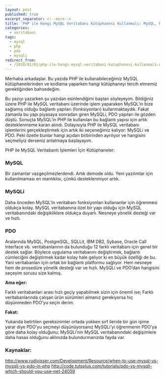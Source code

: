 ```yaml
---
layout: post
published: true
excerpt_separator: <!--more-->
title: 'PHP ile Hangi MySQL Veritabanı Kütüphanesi Kullanmalı: MySQL, MySQLi, PDO'
categories:
  - veritabani
tags:
  - mysql
  - php
  - pdo
  - mysqli
redirect_from:
  - /2018/01/01/php-ile-hangi-mysql-veritabani-kutuphanesi-kullanmali-mysql-mysqli-pdo/   
---
```

Merhaba arkadaşlar. Bu yazıda PHP ile kullanabileceğimiz MySQL kütüphanelerinden ve kodlama yaparken hangi kütüphaneyi tercih etmemiz gerektiğinden bahsedeğim.

<!--more-->

Bu yazıyı yazarken şu yazıdan esinlendiğimi baştan söyleyeyim. Bildiğiniz üzere PHP ile MySQL veritabanı üzerinde işlem yaparaken MySQL’in bize sağlamış olduğu bağlantı yapıları (fonksiyonları) kullanmaktaydık. Fakat zamanla bu yapı piyasaya sonradan giren MySQLi, PDO yapıları ile gözden düştü. Sonuçta MySQL’in PHP ile kullanılan bu bağlantı yapısı için artık desteklenmeme kararı alındı. Dolayısıyla PHP ile MySQL veritabanı işlemlerini gerçekleştirmek için artık iki seçeneğimiz kalıyor: MySQLi ve PDO. Peki özetle bunlar hangi açıdan birbirinden ayrılıyor ve hangisini seçmeliyiz derseniz anlatmaya başlayayım.

PHP ile MySQL Veritabantı İşlemleri İçin Kütüphaneler:

### MySQL

Bir zamanlar vazgeçilmezlerdendi. Artık demode oldu. Yeni yazılımlar için kullanılmaması en mantıklısı, çünkü desteklenmiyor artık.

### MySQLi

Daha önceden MySQL’in veritabanı fonksiyonları kullananlar için öğrenmesi oldukça kolay.
MySQL veritabanına özel bir yapı olduğu için MySQL veritabanındaki değişikliklere oldukça duyarlı.
Nesneye yönelik desteği var ve hızlı.

### PDO

Aralarında MySQL, PostgreSQL, SQLLit, IBM DB2, Sybase, Oracle Call Interface vb. veritabanlarının da bulunduğu 12 farklı veritabanı için genel bir destek sağlar. Böylece uygulama veritabanını değiştirmek, bağlantı cümleciğini değiştirmek kadar kolay hale geliyor ki en büyük özelliği de bu. Yani veritabanları için ortak bir bağlantı platformu sağlıyor.
Hem nesneye hem de prosedüre yönelik desteği var ve hızlı.
MySQLi ve PDO’dan hangisini seçeyim sorusu size kalmış.

**Ama eğer:**

Farklı veritabanları arası hızlı geçiy yapabilmek sizin için önemli ise;
Farklı veritabanlarında çalışan ürün sürümleri almanız gerekiyorsa
hiç düşünmeden PDO’yu seçin derim.

**Fakat:**

Yukarıda belirtilen gereksinimler ortada yokken sırf ileride bir gün işime yarar diye PDO’yu seçmeyi düşünüyorsanız
MySQLi’yi öğrenmenin PDO’ya göre daha kolay olduğunu;
MySQLi’nin MySQL veritabanındaki değişimlere daha hasas
olduğunu aklınızda bulundurmanızda fayda var.

### Kaynaklar:
http://www.rudivisser.com/Development/Resource/when-to-use-mysql-vs-mysqli-vs-pdo-in-php
http://code.tutsplus.com/tutorials/pdo-vs-mysqli-which-should-you-use–net-24059
